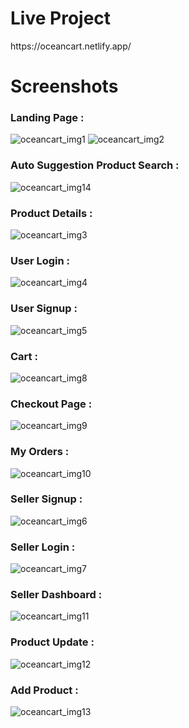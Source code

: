 <h1>Live Project</h1>
<a>https://oceancart.netlify.app/</a>

<h1>Screenshots</h1>

<h3>Landing Page :</h3>
<img src="https://raw.githubusercontent.com/callme-ocean/callme-ocean/main/projectScreenshots/oceanCart/oceancart_img1.png" alt="oceancart_img1"/>

<img src="https://raw.githubusercontent.com/callme-ocean/callme-ocean/main/projectScreenshots/oceanCart/oceancart_img2.png" alt="oceancart_img2"/>

</br>
<h3>Auto Suggestion Product Search :</h3>
<img src="https://raw.githubusercontent.com/callme-ocean/callme-ocean/main/projectScreenshots/oceanCart/oceancart_img14.png" alt="oceancart_img14"/>

</br>
<h3>Product Details :</h3>
<img src="https://raw.githubusercontent.com/callme-ocean/callme-ocean/main/projectScreenshots/oceanCart/oceancart_img3.png" alt="oceancart_img3"/>

</br>
<h3>User Login :</h3>
<img src="https://raw.githubusercontent.com/callme-ocean/callme-ocean/main/projectScreenshots/oceanCart/oceancart_img4.png" alt="oceancart_img4"/>

</br>
<h3>User Signup :</h3>
<img src="https://raw.githubusercontent.com/callme-ocean/callme-ocean/main/projectScreenshots/oceanCart/oceancart_img5.png" alt="oceancart_img5"/>

</br>
<h3>Cart :</h3>
<img src="https://raw.githubusercontent.com/callme-ocean/callme-ocean/main/projectScreenshots/oceanCart/oceancart_img8.png" alt="oceancart_img8"/>

</br>
<h3>Checkout Page :</h3>
<img src="https://raw.githubusercontent.com/callme-ocean/callme-ocean/main/projectScreenshots/oceanCart/oceancart_img9.png" alt="oceancart_img9"/>

</br>
<h3>My Orders :</h3>
<img src="https://raw.githubusercontent.com/callme-ocean/callme-ocean/main/projectScreenshots/oceanCart/oceancart_img10.png" alt="oceancart_img10"/>

</br>
<h3>Seller Signup :</h3>
<img src="https://raw.githubusercontent.com/callme-ocean/callme-ocean/main/projectScreenshots/oceanCart/oceancart_img6.png" alt="oceancart_img6"/>

</br>
<h3>Seller Login :</h3>
<img src="https://raw.githubusercontent.com/callme-ocean/callme-ocean/main/projectScreenshots/oceanCart/oceancart_img7.png" alt="oceancart_img7"/>

</br>
<h3>Seller Dashboard :</h3>
<img src="https://raw.githubusercontent.com/callme-ocean/callme-ocean/main/projectScreenshots/oceanCart/oceancart_img11.png" alt="oceancart_img11"/>

</br>
<h3>Product Update :</h3>
<img src="https://raw.githubusercontent.com/callme-ocean/callme-ocean/main/projectScreenshots/oceanCart/oceancart_img12.png" alt="oceancart_img12"/>

</br>
<h3>Add Product :</h3>
<img src="https://raw.githubusercontent.com/callme-ocean/callme-ocean/main/projectScreenshots/oceanCart/oceancart_img13.png" alt="oceancart_img13"/>


